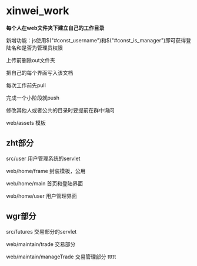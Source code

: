 # xinwei_work
**每个人在web文件夹下建立自己的工作目录**

新增功能：js使用$("#const_username")和$("#const_is_manager")即可获得登陆名和是否为管理员权限

上传前删除out文件夹

把自己的每个界面写入该文档

每次工作前先pull

完成一个小阶段就push

修改其他人或者公共的目录时要提前在群中询问

web/assets 模板

## zht部分


src/user 用户管理系统的servlet

web/home/frame 封装模板，公用

web/home/main 首页和登陆界面

web/home/user 用户管理界面

## wgr部分


src/futures 交易部分的servlet

web/maintain/trade 交易部分

web/maintain/manageTrade 交易管理部分
ttttt
